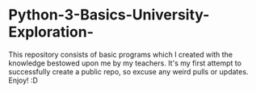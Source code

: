 # Python-3-Basics-University-Exploration-
This repository consists of basic programs which I created with the knowledge bestowed upon me by my teachers. It's my first attempt to successfully create a public repo, so excuse any weird pulls or updates. Enjoy! :D

